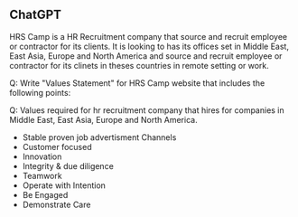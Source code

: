 ## ChatGPT

HRS Camp is a HR Recruitment company that source and recruit employee or contractor for its clients. It is looking to has its offices set in Middle East, East Asia, Europe and North America and source and recruit employee or contractor for its clinets in theses countries in remote setting or work. 

Q: Write "Values Statement" for HRS Camp website that includes the following points:

Q: Values required for hr recruitment company that hires for companies in Middle East, East Asia, Europe and North America. 

+ Stable proven job advertisment Channels
+ Customer focused
+ Innovation
+ Integrity & due diligence
+ Teamwork
+ Operate with Intention
+ Be Engaged
+ Demonstrate Care